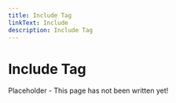 ```yaml
---
title: Include Tag
linkText: Include
description: Include Tag
---
```


# Include Tag

Placeholder - This page has not been written yet!
